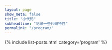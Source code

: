 ```yaml
---
layout: page
show_meta: false
title: "小代码"
subheadline: "记录一些代码特性"
permalink: "/program/"
---
```

{% include list-posts.html category='program' %}